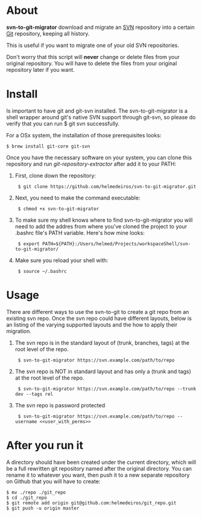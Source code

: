 About
=====

**svn-to-git-migrator** download and migrate an [SVN](http://pt.wikipedia.org/wiki/Subversion) repository into a certain [Git](http://git-scm.com) repository, keeping all history.

This is useful if you want to migrate one of your old SVN repositories.

Don't worry that this script will **never** change or delete files from your original repository. You will have to delete the files from your original repository later if you want.

Install
=====
Is important to have git and git-svn installed. The svn-to-git-migrator is a shell wrapper around git's native SVN support through git-svn, so please do verify that you can run $ git svn successfully. 

For a OSx system, the installation of those prerequisites looks:

    $ brew install git-core git-svn

Once you have the necessary software on your system, you can clone this repository and run *git-repository-extractor* after add it to your PATH:

1. First, clone down the repository:	

        $ git clone https://github.com/helmedeiros/svn-to-git-migrator.git

2. Next, you need to make the command executable:

        $ chmod +x svn-to-git-migrator

3. To make sure my shell knows where to find svn-to-git-migrator you will need to add the addres from where you've cloned the project to your .bashrc file's PATH variable. Here's how mine looks:

        $ export PATH=${PATH}:/Users/helmed/Projects/workspaceShell/svn-to-git-migrator/

4. Make sure you reload your shell with:

        $ source ~/.bashrc


Usage
=====

There are different ways to use the svn-to-git to create a git repo from an existing svn repo. Once the svn repo could have different layouts, below is an listing of the varying supported layouts and the how to apply their migration.

1. The svn repo is in the standard layout of (trunk, branches, tags) at the root level of the repo.

        $ svn-to-git-migrator https://svn.example.com/path/to/repo

2. The svn repo is NOT in standard layout and has only a (trunk and tags) at the root level of the repo.

        $ svn-to-git-migrator https://svn.example.com/path/to/repo --trunk dev --tags rel

3. The svn repo is password protected

        $ svn-to-git-migrator https://svn.example.com/path/to/repo --username <<user_with_perms>>

After you run it
================

A directory should have been created under the current directory, which will be a full rewritten git repository named after the original directory. You can rename it to whatever you want, then push it to a new separate repository on Github that you will have to create:

	$ mv ./repo ./git_repo
	$ cd ./git_repo
	$ git remote add origin git@github.com:helmedeiros/git_repo.git
	$ git push -u origin master
